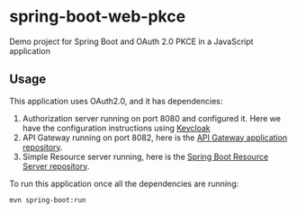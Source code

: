 # spring-boot-web-pkce
Demo project for Spring Boot and OAuth 2.0 PKCE in a JavaScript application

## Usage

This application uses OAuth2.0, and it has dependencies:
1. Authorization server running on port 8080 and configured it. Here we have the configuration instructions using [Keycloak](https://claudiocifuentes.atlassian.net/l/c/1rhvGugs)
2. API Gateway running on port 8082, here is the [API Gateway application repository](https://claudiocifuentes.atlassian.net/l/c/1rhvGugs).
3. Simple Resource server running, here is the [Spring Boot Resource Server repository](https://github.com/ClaudioCifuentesAlonso/oauth2.0-spring-cloud-apigateway.git).

To run this application once all the dependencies are running:

```
mvn spring-boot:run
```